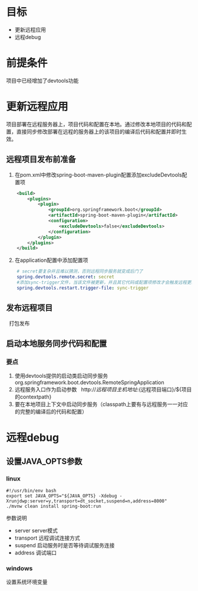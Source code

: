 # 目标

- 更新远程应用
- 远程debug

# 前提条件
项目中已经增加了devtools功能

# 更新远程应用
项目部署在远程服务器上，项目代码和配置在本地。通过修改本地项目的代码和配置，直接同步修改部署在远程的服务器上的该项目的编译后代码和配置并即时生效。

## 远程项目发布前准备
1. 在pom.xml中修改spring-boot-maven-plugin配置添加excludeDevtools配置项
```xml
	<build>
		<plugins>
			<plugin>
				<groupId>org.springframework.boot</groupId>
				<artifactId>spring-boot-maven-plugin</artifactId>
				<configuration>
					<excludeDevtools>false</excludeDevtools>
				</configuration>
			</plugin>
		</plugins>
	</build>
```
2. 在application配置中添加配置项
```yml
    # secret要复杂并且难以猜测，否则远程同步服务就变成后门了
    spring.devtools.remote.secret: secret
    #添加sync-trigger文件，当该文件被更新，并且其它代码或配置项修改才会触发远程更新操作
    spring.devtools.restart.trigger-file: sync-trigger
```
## 发布远程项目
   打包发布
## 启动本地服务同步代码和配置
### 要点
1. 使用devtools提供的启动类启动同步服务
   org.springframework.boot.devtools.RemoteSpringApplication
2. 远程服务入口作为启动参数
   http://${远程项目主机地址}:${远程项目端口}/${项目的contextpath}
3. 要在本地项目上下文中启动同步服务（classpath上要有与远程服务一一对应的完整的编译后的代码和配置）

# 远程debug
## 设置JAVA_OPTS参数
### linux
```shell
#!/usr/bin/env bash
export set JAVA_OPTS="${JAVA_OPTS} -Xdebug -Xrunjdwp:server=y,transport=dt_socket,suspend=n,address=8000"
./mvnw clean install spring-boot:run
```
参数说明
- server server模式
- transport 远程调试连接方式
- suspend 启动服务时是否等待调试服务连接
- address 调试端口

### windows
设置系统环境变量
